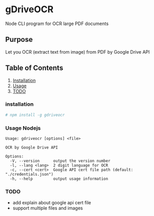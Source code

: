 # gDriveOCR
Node CLI program for OCR large PDF documents

## Purpose
Let you OCR (extract text from image) from PDF by Google Drive API

## Table of Contents

  1. [Installation](#installation)
  1. [Usage](#usage)
  1. [TODO](#todo)
  
### installation
  ```bash
  # npm install -g gdriveocr
  ```
  
### Usage Nodejs
  ```
  Usage: gdriveocr [options] <file>
  
  OCR by Google Drive API
  
  Options:
    -V, --version      output the version number
    -l, --lang <lang>  2 digit language for OCR
    -c, --cert <cert>  Google API cert file path (default: "./credentials.json")
    -h, --help         output usage information
  ```
  
### TODO
* add explain about google api cert file
* support multiple files and images
